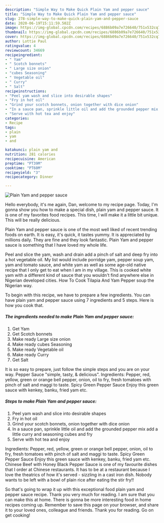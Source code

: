 ```yaml
---
description: "Simple Way to Make Quick Plain Yam and pepper sauce"
title: "Simple Way to Make Quick Plain Yam and pepper sauce"
slug: 278-simple-way-to-make-quick-plain-yam-and-pepper-sauce
date: 2020-06-19T15:11:59.502Z
image: https://img-global.cpcdn.com/recipes/6886b09a7e726640/751x532cq70/plain-yam-and-pepper-sauce-recipe-main-photo.jpg
thumbnail: https://img-global.cpcdn.com/recipes/6886b09a7e726640/751x532cq70/plain-yam-and-pepper-sauce-recipe-main-photo.jpg
cover: https://img-global.cpcdn.com/recipes/6886b09a7e726640/751x532cq70/plain-yam-and-pepper-sauce-recipe-main-photo.jpg
author: Lottie Paul
ratingvalue: 4
reviewcount: 34669
recipeingredient:
- " Yam"
- " Scotch bonnets"
- " Large size onion"
- "cubes Seasoning"
- " Vegetable oil"
- " Curry"
- " Salt"
recipeinstructions:
- "Peel yam wash and slice into desirable shapes"
- "Fry in hot oil"
- "Grind your scotch bonnets, onion together with dice onion"
- "In a sauce pan, sprinkle little oil and add the grounded pepper mix add a little curry and seasoning cubes and fry"
- "Serve with hot tea and enjoy"
categories:
- Recipe
tags:
- plain
- yam
- and

katakunci: plain yam and 
nutrition: 281 calories
recipecuisine: American
preptime: "PT39M"
cooktime: "PT60M"
recipeyield: "3"
recipecategory: Dinner

---
```



![Plain Yam and pepper sauce](https://img-global.cpcdn.com/recipes/6886b09a7e726640/751x532cq70/plain-yam-and-pepper-sauce-recipe-main-photo.jpg)

Hello everybody, it's me again, Dan, welcome to my recipe page. Today, I'm gonna show you how to make a special dish, plain yam and pepper sauce. It is one of my favorites food recipes. This time, I will make it a little bit unique. This will be really delicious.

Plain Yam and pepper sauce is one of the most well liked of recent trending foods on earth. It is easy, it's quick, it tastes yummy. It is appreciated by millions daily. They are fine and they look fantastic. Plain Yam and pepper sauce is something that I have loved my whole life.

Peel and slice the yam, wash and drain add a pinch of salt and deep fry into a hot vegetable oil. My list would include porridge yam, pepper soup yam, yam and tomato sauce, and white yam as well as some age-old native recipe that I only get to eat when I am in my village. This is cooked white yam with a different kind of sauce that you wouldn&#39;t find anywhere else in Nigerian developed cities. How To Cook Tilapia And Yam Pepper soup the Nigerian way.


To begin with this recipe, we have to prepare a few ingredients. You can have plain yam and pepper sauce using 7 ingredients and 5 steps. Here is how you cook that.

<!--inarticleads1-->

##### The ingredients needed to make Plain Yam and pepper sauce:

1. Get  Yam
1. Get  Scotch bonnets
1. Make ready  Large size onion
1. Make ready cubes Seasoning
1. Make ready  Vegetable oil
1. Make ready  Curry
1. Get  Salt


It is so easy to prepare, just follow the simple steps and you are on your way. Pepper Sauce &#34;simple, tasty, &amp; delicious&#34;. Ingredients: Pepper, red, yellow, green or orange bell pepper, onion, oil to fry, fresh tomatoes with pinch of salt and maggi to taste. Spicy Green Pepper Sauce Enjoy this green sauce with kenkey, banku, fried yam etc. 

<!--inarticleads2-->

##### Steps to make Plain Yam and pepper sauce:

1. Peel yam wash and slice into desirable shapes
1. Fry in hot oil
1. Grind your scotch bonnets, onion together with dice onion
1. In a sauce pan, sprinkle little oil and add the grounded pepper mix add a little curry and seasoning cubes and fry
1. Serve with hot tea and enjoy


Ingredients: Pepper, red, yellow, green or orange bell pepper, onion, oil to fry, fresh tomatoes with pinch of salt and maggi to taste. Spicy Green Pepper Sauce Enjoy this green sauce with kenkey, banku, fried yam etc. Chinese Beef with Honey Black Pepper Sauce is one of my favourite dishes that I order at Chinese restaurants. It has to be at a restaurant because I love the theatrics of how it&#39;s served - sizzling in a cast iron dish. Nobody wants to be left with a bowl of plain rice after eating the stir fry!! 

So that's going to wrap it up with this exceptional food plain yam and pepper sauce recipe. Thank you very much for reading. I am sure that you can make this at home. There is gonna be more interesting food in home recipes coming up. Remember to save this page on your browser, and share it to your loved ones, colleague and friends. Thank you for reading. Go on get cooking!
